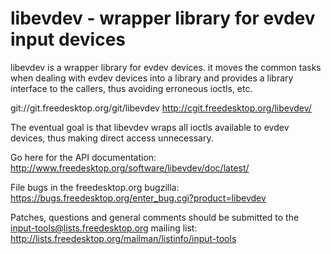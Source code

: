 libevdev - wrapper library for evdev input devices
==================================================

libevdev is a wrapper library for evdev devices. it moves the common
tasks when dealing with evdev devices into a library and provides a library
interface to the callers, thus avoiding erroneous ioctls, etc.

git://git.freedesktop.org/git/libevdev
http://cgit.freedesktop.org/libevdev/

The eventual goal is that libevdev wraps all ioctls available to evdev
devices, thus making direct access unnecessary.

Go here for the API documentation:
http://www.freedesktop.org/software/libevdev/doc/latest/

File bugs in the freedesktop.org bugzilla:
https://bugs.freedesktop.org/enter_bug.cgi?product=libevdev

Patches, questions and general comments should be submitted to the input-tools@lists.freedesktop.org
mailing list:
http://lists.freedesktop.org/mailman/listinfo/input-tools
